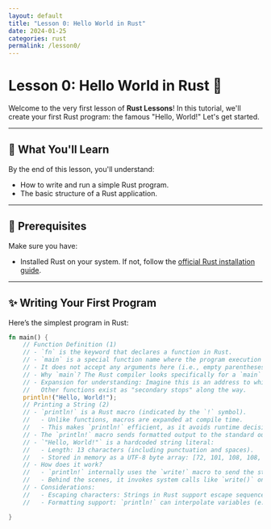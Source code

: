 ```yaml
---
layout: default
title: "Lesson 0: Hello World in Rust"
date: 2024-01-25
categories: rust
permalink: /lesson0/
---
```


# Lesson 0: Hello World in Rust 🌟

Welcome to the very first lesson of **Rust Lessons**! In this tutorial, we'll create your first Rust program: the famous "Hello, World!" Let's get started.

---

## 📝 What You'll Learn
By the end of this lesson, you'll understand:
- How to write and run a simple Rust program.
- The basic structure of a Rust application.

---

## 🚧 Prerequisites
Make sure you have:
- Installed Rust on your system. If not, follow the [official Rust installation guide](https://www.rust-lang.org/tools/install).

---

## ✨ Writing Your First Program

Here’s the simplest program in Rust:


```rust
fn main() { 
    // Function Definition (1)
    // - `fn` is the keyword that declares a function in Rust.
    // - `main` is a special function name where the program execution begins.
    // - It does not accept any arguments here (i.e., empty parentheses).
    // - Why `main`? The Rust compiler looks specifically for a `main` function as the entry point.
    // - Expansion for understanding: Imagine this is an address to which the program directly jumps when executed. 
    //   Other functions exist as "secondary stops" along the way.
    println!("Hello, World!"); 
    // Printing a String (2)
    // - `println!` is a Rust macro (indicated by the `!` symbol).
    //   - Unlike functions, macros are expanded at compile time.
    //   - This makes `println!` efficient, as it avoids runtime decisions for string formatting.
    // - The `println!` macro sends formatted output to the standard output (console).
    // - `"Hello, World!"` is a hardcoded string literal:
    //   - Length: 13 characters (including punctuation and spaces).
    //   - Stored in memory as a UTF-8 byte array: [72, 101, 108, 108, 111, 44, 32, 87, 111, 114, 108, 100, 33].
    // - How does it work?
    //   - `println!` internally uses the `write!` macro to send the string to the standard output stream.
    //   - Behind the scenes, it invokes system calls like `write()` on UNIX or `WriteFile()` on Windows.
    // - Considerations:
    //   - Escaping characters: Strings in Rust support escape sequences like `\n` for new lines.
    //   - Formatting support: `println!` can interpolate variables (e.g., `println!("x = {}", x);`).

} 
```